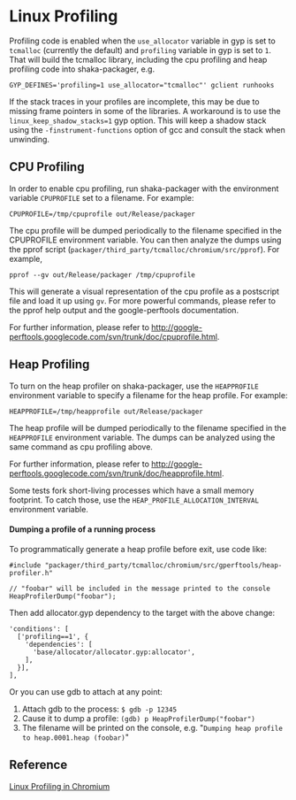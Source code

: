 # Linux Profiling

Profiling code is enabled when the `use_allocator` variable in gyp is set to
`tcmalloc` (currently the default) and `profiling` variable in gyp is set to
`1`. That will build the tcmalloc library, including the cpu profiling and heap
profiling code into shaka-packager, e.g.

    GYP_DEFINES='profiling=1 use_allocator="tcmalloc"' gclient runhooks

If the stack traces in your profiles are incomplete, this may be due to missing
frame pointers in some of the libraries. A workaround is to use the
`linux_keep_shadow_stacks=1` gyp option. This will keep a shadow stack using the
`-finstrument-functions` option of gcc and consult the stack when unwinding.

## CPU Profiling

In order to enable cpu profiling, run shaka-packager with the environment
variable `CPUPROFILE` set to a filename. For example:

    CPUPROFILE=/tmp/cpuprofile out/Release/packager

The cpu profile will be dumped periodically to the filename specified in the
CPUPROFILE environment variable. You can then analyze the dumps using the pprof
script (`packager/third_party/tcmalloc/chromium/src/pprof`). For example,

    pprof --gv out/Release/packager /tmp/cpuprofile

This will generate a visual representation of the cpu profile as a postscript
file and load it up using `gv`. For more powerful commands, please refer to the
pprof help output and the google-perftools documentation.

For further information, please refer to
http://google-perftools.googlecode.com/svn/trunk/doc/cpuprofile.html.

## Heap Profiling

To turn on the heap profiler on shaka-packager, use the `HEAPPROFILE`
environment variable to specify a filename for the heap profile. For example:

    HEAPPROFILE=/tmp/heapprofile out/Release/packager

The heap profile will be dumped periodically to the filename specified in the
`HEAPPROFILE` environment variable. The dumps can be analyzed using the same
command as cpu profiling above.

For further information, please refer to
http://google-perftools.googlecode.com/svn/trunk/doc/heapprofile.html.

Some tests fork short-living processes which have a small memory footprint. To
catch those, use the `HEAP_PROFILE_ALLOCATION_INTERVAL` environment variable.

#### Dumping a profile of a running process

To programmatically generate a heap profile before exit, use code like:

    #include "packager/third_party/tcmalloc/chromium/src/gperftools/heap-profiler.h"

    // "foobar" will be included in the message printed to the console
    HeapProfilerDump("foobar");

Then add allocator.gyp dependency to the target with the above change:

    'conditions': [
      ['profiling==1', {
        'dependencies': [
          'base/allocator/allocator.gyp:allocator',
        ],
      }],
    ],

Or you can use gdb to attach at any point:

1.  Attach gdb to the process: `$ gdb -p 12345`
2.  Cause it to dump a profile: `(gdb) p HeapProfilerDump("foobar")`
3.  The filename will be printed on the console, e.g.
    "`Dumping heap profile to heap.0001.heap (foobar)`"

## Reference

[Linux Profiling in Chromium](https://chromium.googlesource.com/chromium/src/+/master/docs/linux_profiling.md)
